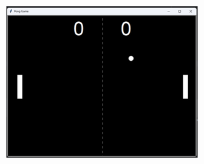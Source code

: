 <img src="https://github.com/SakshamBansal753/Python-Based-Projects/blob/main/Pong%20game/Pongpng.png"/>
